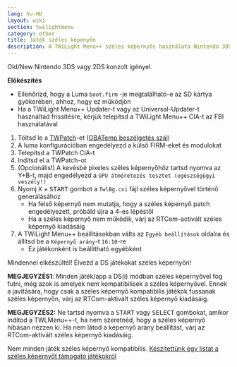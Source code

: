```yaml
---
lang: hu-HU
layout: wiki
section: twilightmenu
category: other
title: Játék széles képenyőn
description: A TWiLight Menu++ széles képernyős használata Nintendo 3DS-en
---
```


Old/New Nintendo 3DS vagy 2DS konzolt igényel.

**Előkészítés**
- Ellenőrizd, hogy a Luma `boot.firm` -je megtalálható-e az SD kártya gyökerében, ahhoz, hogy ez működjön
- Ha a TWiLight Menu++ Updater-t vagy az Universal-Updater-t használtad frissítésre, kérjük telepítsd a TWiLight Menu++ CIA-t az FBI használatával

1. Töltsd le a [TWPatch](https://sono.9net.org/hebrew/TWPatch/data/TWPatch.cia)-et ([GBATemp beszélgetés szál](https://gbatemp.net/threads/twpatcher-ds-i-mode-screen-filters-and-patches.542694/))
1. A luma konfigurációban engedélyezd a külső FIRM-eket és modulokat
1. Telepítsd a TWPatch CIA-t
1. Indítsd el a TWPatch-ot
1. (Opcionális!) A kevésbé pixeles széles képernyőhöz tartsd nyomva az Y+B-t, majd engedélyezd a `GPU átméretezés tesztet (egészségügyi veszély!)`
1. Nyomj <kbd class="face">X</kbd> + <kbd>START</kbd> gombot a `TwlBg.cxi` fájl széles képernyővel történő generálásához
   - Ha felső képernyő nem mutatja, hogy a széles képernyő patch engedélyezett, próbáld újra a 4-es lépéstől
   - Ha a széles képernyő nem működik, várj az RTCom-activált széles képernyő kiadásáig
1. A TWiLight Menu++ beállításokban válts az `Egyéb beállítások` oldalra és állítsd be a `Képernyő arány`-t `16:10`-re
   - Ez játékonként is beállítható egyébként

Mindennel elkészültél! Élvezd a DS játékokat széles képernyőn!

**MEGJEGYZÉS1**: Minden játék/app a DS(i) módban széles képernyővel fog futni, még azok is amelyek nem kompatibilisek a széles képernyővel. Ennek a javítására, hogy csak a széles képernyő kompatibilis játékok fussanak széles képernyőn, várj az RTCom-aktivált széles képernyő kiadásáig.

**MEGJEGYZÉS2:** Ne tartsd nyomva a <kbd>START</kbd> vagy <kbd>SELECT</kbd> gombokat, amikor indítod a TWLMenu++-t, ha nem szeretnéd, hogy a széles képernyő hibásan nézzen ki. Ha nem látod a képernyő arány beállítást, várj az RTCom-aktivált széles képernyő kiadásáig.

Nem minden játék széles képernyő kompatibilis. [Készítettünk egy listát a széles képernyőt támogató játékokról](https://github.com/DS-Homebrew/TWiLightMenu/blob/master/7zfile/3DS%20-%20CFW%20users/Games%20supported%20with%20widescreen.txt)
